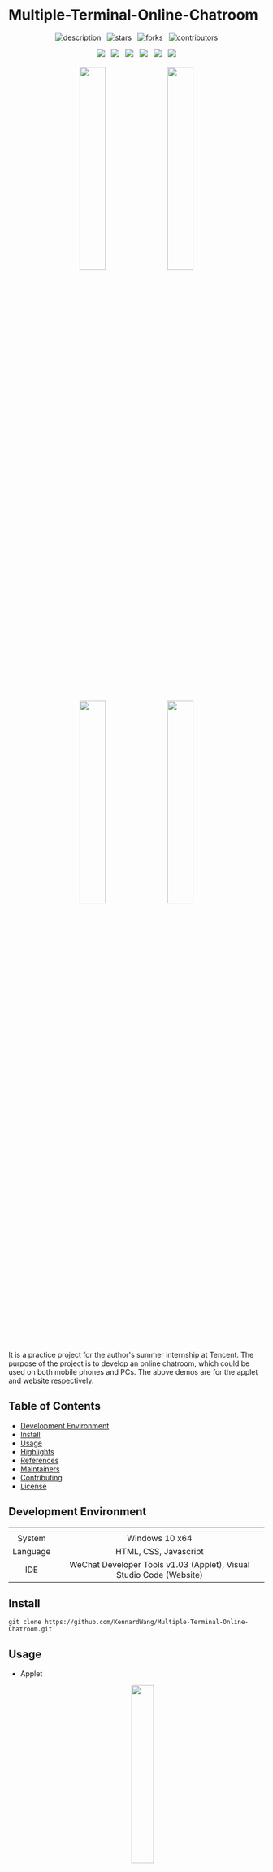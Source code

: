 # Multiple-Terminal-Online-Chatroom

<div align="center">

  [![description](https://img.shields.io/badge/project-Individual-FFB7C5?style=for-the-badge)](https://github.com/KennardWang/Multiple-Terminal-Online-Chatroom)
  &nbsp;
  [![stars](https://img.shields.io/github/stars/KennardWang/Multiple-Terminal-Online-Chatroom?style=for-the-badge&color=FDEE21)](https://github.com/KennardWang/Multiple-Terminal-Online-Chatroom/stargazers)
  &nbsp;
  [![forks](https://img.shields.io/github/forks/KennardWang/Multiple-Terminal-Online-Chatroom?style=for-the-badge&color=white)](https://github.com/KennardWang/Multiple-Terminal-Online-Chatroom/forks)
  &nbsp;
  [![contributors](https://img.shields.io/github/contributors/KennardWang/Multiple-Terminal-Online-Chatroom?style=for-the-badge&color=8BC0D0)](https://github.com/KennardWang/Multiple-Terminal-Online-Chatroom/graphs/contributors)
  
  <img src="https://img.shields.io/badge/windows-0078D6?logo=windows&logoColor=white&style=for-the-badge" />
  &nbsp;
  <img src="https://img.shields.io/badge/HTML5-E34F26?style=for-the-badge&logo=html5&logoColor=white" />
  &nbsp;
  <img src="https://img.shields.io/badge/CSS3-1572B6?style=for-the-badge&logo=css3&logoColor=white" />
  &nbsp;
  <img src="https://img.shields.io/badge/JavaScript-323330?style=for-the-badge&logo=javascript&logoColor=F7DF1E" />
  &nbsp;
  <img src="https://img.shields.io/badge/WeChat-07C160?style=for-the-badge&logo=wechat&logoColor=white" />
  &nbsp;
  <img src="https://img.shields.io/badge/Visual_Studio_Code-0078D4?style=for-the-badge&logo=visual%20studio%20code&logoColor=white" />
</div>

<br>

<div align=center>
  <img src="https://kennardwang.github.io/Image-Source/Multiple-Terminal-Online-Chatroom/applet1.png" width="32%" />
  &nbsp;
  <img src="https://kennardwang.github.io/Image-Source/Multiple-Terminal-Online-Chatroom/applet2.png" width="32%" />
  <br>
  <img src="https://kennardwang.github.io/Image-Source/Multiple-Terminal-Online-Chatroom/web1.png" width="32%" />
  &nbsp;
  <img src="https://kennardwang.github.io/Image-Source/Multiple-Terminal-Online-Chatroom/web2.png" width="32%" />
</div>

<br>

It is a practice project for the author's summer internship at Tencent. The purpose of the project is to develop an online chatroom, which could be used on both mobile phones and PCs. The above demos are for the applet and website respectively.



## Table of Contents

- [Development Environment](#development-environment)
- [Install](#install)
- [Usage](#usage)
- [Highlights](#highlights)
- [References](#references)
- [Maintainers](#maintainers)
- [Contributing](#contributing)
- [License](#license)



## Development Environment

| <!-- --> | <!-- --> |
|:---:|:---:|
|System|Windows 10 x64|
|Language|HTML, CSS, Javascript|
|IDE|WeChat Developer Tools v1.03 (Applet), Visual Studio Code (Website) |



## Install

```
git clone https://github.com/KennardWang/Multiple-Terminal-Online-Chatroom.git
```



## Usage

+ Applet

    <div align=center>
      <img src="https://kennardwang.github.io/Image-Source/Multiple-Terminal-Online-Chatroom/chat.jpg" width="30%" />
    </div>
    <br>
    
    1. Scan the QR Code and enter the applet.
    2. Apply for use, please enter **Test** for the reason.
    3. The permission will be given as soon as possible if the application is submitted. Please wait patiently and try it again several minutes later. 
    4. If everything is OK, users will see a page like the second figure. Congratulations! You can start to chat now!

    <br>
    <div align=center>
      <img src="https://kennardwang.github.io/Image-Source/Multiple-Terminal-Online-Chatroom/login1.png" width="32%" />
      &nbsp;
      <img src="https://kennardwang.github.io/Image-Source/Multiple-Terminal-Online-Chatroom/login2.png" width="32%" />
    </div>


+ Website 
    1. Visit [here](https://kennardwang-fzeuy-1302835331.tcloudbaseapp.com/). (This site may have been suspended currently)
    2. Enroll with your email, and the password must be comprised with at least 8 English characters or numbers.

    <br>
    <div align=center>
      <img src="https://kennardwang.github.io/Image-Source/Multiple-Terminal-Online-Chatroom/login3.png" width="70%" />
    </div>


    3. After enrollment, a verification email will be sent to you. Please verify by clicking the link and then login with **Email** & **Password** (recommend to use PC version of QQ mail).

    <br>
    <div align=center>
      <img src="https://kennardwang.github.io/Image-Source/Multiple-Terminal-Online-Chatroom/login4.jpg" height="120px" />
      &nbsp;
      <img src="https://kennardwang.github.io/Image-Source/Multiple-Terminal-Online-Chatroom/login5.png" height="120px%" />
    </div>
    


## Highlights

+ Users
  - [x] WeChat login & authorization (for applet, get users' avatar and nickname).
  - [x] Email & password login (for website, users can reset their own passwords).
+ Chat
  - [x] Synchronized chat (both on applet and website).
  - [x] Multiple media contents (text, image, audio and video).
  - [x] Review history records (scroll up to refresh the latest 20 messages).
  - [x] Security check (illegal contents cannot be sent, only for text and image).
+ Others
  - [x] Show the total number of users who have logged in.
  - [x] Allow users to share this mini-program (only the homepage has this function).
  - [x] Allow to look through the full image and download (applet).
  - [x] Allow users to paste text in the text-input area by long-time pressing (applet).



## References
+ [Image series](https://wallhaven.cc/w/39v996)
+ [Web SDK document](https://www.cloudbase.net/sdk.html)
+ [WeChat API](https://developers.weixin.qq.com/miniprogram/dev/api/)
+ [Cloud development](https://developers.weixin.qq.com/miniprogram/dev/wxcloud/basis/getting-started.html)



## Maintainers

![badge](https://img.shields.io/badge/maintenance-NO-EF2D5E) [@KennardWang](https://github.com/KennardWang)



## Contributing

Feel free to [open an issue](https://github.com/KennardWang/Multiple-Terminal-Online-Chatroom/issues) or submit [PRs](https://github.com/KennardWang/Multiple-Terminal-Online-Chatroom/pulls).



## License

[![license](https://img.shields.io/github/license/KennardWang/Multiple-Terminal-Online-Chatroom)](LICENSE) © Kennard Wang ( 2020.8.21 )
